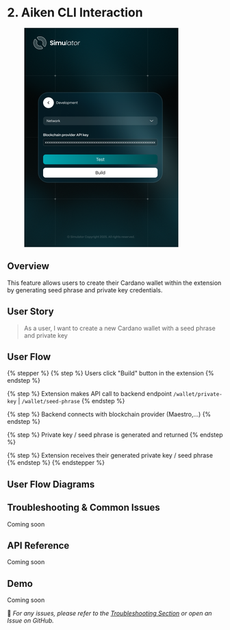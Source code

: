 # 2. Aiken CLI Interaction

<figure><img src="../.gitbook/assets/Development.png" alt="" width="360"><figcaption></figcaption></figure>

## Overview

This feature allows users to create their Cardano wallet within the extension by generating seed phrase and private key credentials.

## **User Story**

> As a user, I want to create a new Cardano wallet with a seed phrase and private key

## **User Flow**

{% stepper %}
{% step %}
Users click "Build" button in the extension
{% endstep %}

{% step %}
Extension makes API call to backend endpoint `/wallet/private-key` | `/wallet/seed-phrase`&#x20;
{% endstep %}

{% step %}
Backend connects with blockchain provider (Maestro,...)
{% endstep %}

{% step %}
Private key / seed phrase is generated and returned
{% endstep %}

{% step %}
Extension receives their generated private key / seed phrase
{% endstep %}
{% endstepper %}

## User Flow Diagrams





## Troubleshooting & Common Issues

Coming soon

## API Reference

Coming soon

## Demo

Coming soon



🔹 _For any issues, please refer to the_ [_Troubleshooting Section_](2.-aiken-cli-interaction.md#troubleshooting-and-common-issues) _or open an Issue on GitHub._
